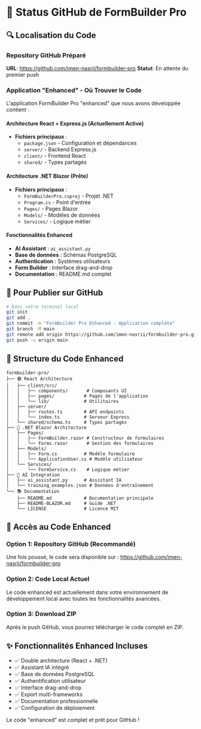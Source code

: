 # 📍 Status GitHub de FormBuilder Pro

## 🔍 Localisation du Code

### Repository GitHub Préparé
**URL**: https://github.com/imen-nasrii/formbuilder-pro
**Statut**: En attente du premier push

### Application "Enhanced" - Où Trouver le Code

L'application FormBuilder Pro "enhanced" que nous avons développée contient :

#### Architecture React + Express.js (Actuellement Active)
- **Fichiers principaux** : 
  - `package.json` - Configuration et dépendances
  - `server/` - Backend Express.js
  - `client/` - Frontend React
  - `shared/` - Types partagés

#### Architecture .NET Blazor (Prête)
- **Fichiers principaux** :
  - `FormBuilderPro.csproj` - Projet .NET
  - `Program.cs` - Point d'entrée
  - `Pages/` - Pages Blazor
  - `Models/` - Modèles de données
  - `Services/` - Logique métier

#### Fonctionnalités Enhanced
- **AI Assistant** : `ai_assistant.py`
- **Base de données** : Schémas PostgreSQL
- **Authentication** : Systèmes utilisateurs
- **Form Builder** : Interface drag-and-drop
- **Documentation** : README.md complet

## 🚀 Pour Publier sur GitHub

```bash
# Dans votre terminal local
git init
git add .
git commit -m "FormBuilder Pro Enhanced - Application complète"
git branch -M main
git remote add origin https://github.com/imen-nasrii/formbuilder-pro.git
git push -u origin main
```

## 📂 Structure du Code Enhanced

```
formbuilder-pro/
├── 🟢 React Architecture
│   ├── client/src/
│   │   ├── components/       # Composants UI
│   │   ├── pages/           # Pages de l'application
│   │   └── lib/             # Utilitaires
│   ├── server/
│   │   ├── routes.ts        # API endpoints
│   │   └── index.ts         # Serveur Express
│   └── shared/schema.ts     # Types partagés
├── 🔵 .NET Blazor Architecture
│   ├── Pages/
│   │   ├── FormBuilder.razor # Constructeur de formulaires
│   │   └── Forms.razor       # Gestion des formulaires
│   ├── Models/
│   │   ├── Form.cs          # Modèle formulaire
│   │   └── ApplicationUser.cs # Modèle utilisateur
│   └── Services/
│       └── FormService.cs    # Logique métier
├── 🤖 AI Integration
│   ├── ai_assistant.py      # Assistant IA
│   └── training_examples.json # Données d'entraînement
└── 📚 Documentation
    ├── README.md            # Documentation principale
    ├── README-BLAZOR.md     # Guide .NET
    └── LICENSE              # Licence MIT
```

## 🎯 Accès au Code Enhanced

### Option 1: Repository GitHub (Recommandé)
Une fois poussé, le code sera disponible sur :
https://github.com/imen-nasrii/formbuilder-pro

### Option 2: Code Local Actuel
Le code enhanced est actuellement dans votre environnement de développement local avec toutes les fonctionnalités avancées.

### Option 3: Download ZIP
Après le push GitHub, vous pourrez télécharger le code complet en ZIP.

## ✨ Fonctionnalités Enhanced Incluses

- ✅ Double architecture (React + .NET)
- ✅ Assistant IA intégré
- ✅ Base de données PostgreSQL
- ✅ Authentification utilisateur
- ✅ Interface drag-and-drop
- ✅ Export multi-frameworks
- ✅ Documentation professionnelle
- ✅ Configuration de déploiement

Le code "enhanced" est complet et prêt pour GitHub !